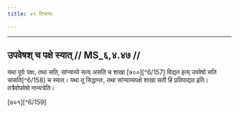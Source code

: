 ```yaml
---
title: ४१ टिप्पन्यः

---
```


[^6/155]: E1,6,E2 (v.l.); E2: prakṣipyata

[^6/156]: E1,6; E2: vināpi

____________________________________________


## उपवेषश् च पक्षे स्यात् // MS_६,४.४७ //

यथा पूर्वः पक्षः, तथा सति, सांन्याय्ये सत्य् असति च शाखा [७००][^6/157] विद्यत इत्य् उपवेषो सति चासति[^6/158] च स्यात्। यथा तु सिद्धान्तः, तथा सांन्याय्यपक्षे शाखा सती हि प्रतिपाद्यत इति। तत्रैवोपवेषो नान्यत्रेति।

[७०१][^6/159]
